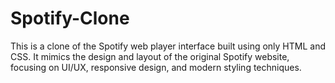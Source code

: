 # Spotify-Clone
This is a clone of the Spotify web player interface built using only HTML and CSS. It mimics the design and layout of the original Spotify website, focusing on UI/UX, responsive design, and modern styling techniques.
